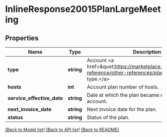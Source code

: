 # InlineResponse20015PlanLargeMeeting

## Properties
Name | Type | Description | Notes
------------ | ------------- | ------------- | -------------
**type** | **string** | Account &lt;a href&#x3D;\&quot;https://marketplace.zoom.us/docs/api-reference/other-references/plans\&quot;&gt;plan type.&lt;/a&gt; | [optional] 
**hosts** | **int** | Account plan number of hosts. | [optional] 
**service_effective_date** | **string** | Date at which the plan became effective on the account. | [optional] 
**next_invoice_date** | **string** | Next invoice date for the plan. | [optional] 
**status** | **string** | Status of the plan. | [optional] 

[[Back to Model list]](../README.md#documentation-for-models) [[Back to API list]](../README.md#documentation-for-api-endpoints) [[Back to README]](../README.md)


